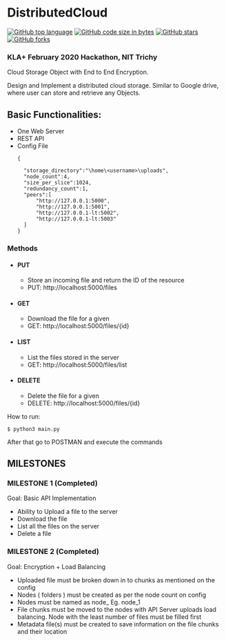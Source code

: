 # DistributedCloud

[![GitHub top language](https://img.shields.io/github/languages/top/vaibhavvikas/distributed-cloud)](#)
[![GitHub code size in bytes](https://img.shields.io/github/languages/code-size/vaibhavvikas/distributed-cloud)](#)
[![GitHub stars](https://img.shields.io/github/stars/vaibhavvikas/distributed-cloud)](#)
[![GitHub forks](https://img.shields.io/github/forks/vaibhavvikas/distributed-cloud)](#)

### KLA+ February 2020 Hackathon, NIT Trichy
Cloud Storage Object with End to End Encryption.

Design and Implement a distributed cloud storage.
Similar to Google drive, where user can store and retrieve any Objects.

## Basic Functionalities: ##
* One Web Server
* REST API
* Config File
  ```
  {
    
    "storage_directory":"\home\<username>\uploads",
    "node_count":4,
    "size_per_slice":1024,
    "redundancy_count":1,
    "peers":[
        "http://127.0.0.1:5000",
        "http://127.0.0.1:5001",
        "http://127.0.0.1-lt:5002",
        "http://127.0.0.1-lt:5003"
    ]
  }
  ```
 ### Methods
 * #### PUT
    * Store an incoming file and return the ID of the resource
    * PUT: http://localhost:5000/files
 * #### GET
    * Download the file for a given <ID>
    * GET: http://localhost:5000/files/{id}
 * #### LIST
    * List the files stored in the server
    * GET: http://localhost:5000/files/list
 * #### DELETE
    * Delete the file for a given <ID>
    * DELETE: http://localhost:5000/files/{id}



How to run:

```
$ python3 main.py
```

After that go to POSTMAN and execute the commands


## MILESTONES

### MILESTONE 1 (Completed)
Goal: Basic API Implementation
* Ability to Upload a file to the server
* Download the file
* List all the files on the server
* Delete a file

### MILESTONE 2 (Completed)
Goal: Encryption + Load Balancing
* Uploaded file must be broken down in to chunks as mentioned on the config
* Nodes ( folders ) must be created as per the node count on config
* Nodes must be named as node_<number> Eg. node_1
* File chunks must be moved to the nodes with API Server uploads load balancing. Node with the least number of files must be filled first
* Metadata file(s) must be created to save information on the file chunks and their location
